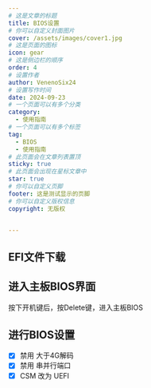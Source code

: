 ```yaml
---
# 这是文章的标题
title: BIOS设置
# 你可以自定义封面图片
cover: /assets/images/cover1.jpg
# 这是页面的图标
icon: gear
# 这是侧边栏的顺序
order: 4
# 设置作者
author: VenenoSix24
# 设置写作时间
date: 2024-09-23
# 一个页面可以有多个分类
category:
  - 使用指南
# 一个页面可以有多个标签
tag:
  - BIOS
  - 使用指南
# 此页面会在文章列表置顶
sticky: true
# 此页面会出现在星标文章中
star: true
# 你可以自定义页脚
footer: 这是测试显示的页脚
# 你可以自定义版权信息
copyright: 无版权


---
```




## EFI文件下载

## 进入主板BIOS界面

按下开机键后，按Delete键，进入主板BIOS

## 进行BIOS设置

- [x] 禁用 大于4G解码
- [x] 禁用 串并行端口
- [x] CSM 改为 UEFI